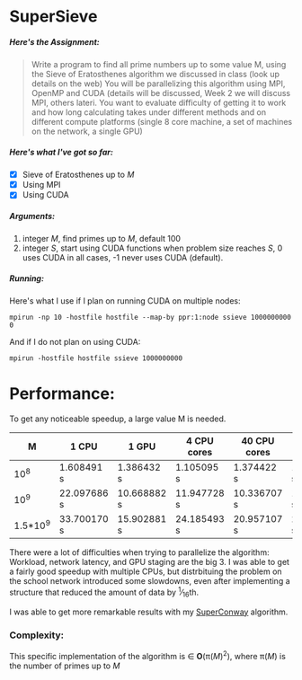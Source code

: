 # SuperSieve
##### Here's the Assignment:
>Write a program to find all prime numbers up to some value M, using the Sieve of Eratosthenes algorithm we discussed in class (look up details on the web)
>You will be parallelizing this algorithm using MPI, OpenMP and CUDA (details will be discussed, Week 2 we will discuss MPI, others lateri.
>You want to evaluate difficulty of getting it to work and how long calculating takes under different methods and on different compute platforms (single 8 core machine, a set of machines on the network, a single GPU)

##### Here's what I've got so far:

- [x] Sieve of Eratosthenes up to _M_
- [x] Using MPI
- [x] Using CUDA

##### Arguments:
1. integer _M_, find primes up to _M_, default 100
2. integer _S_, start using CUDA functions when problem size reaches _S_, 0 uses CUDA in all cases, -1 never uses CUDA (default).

##### Running:
Here's what I use if I plan on running CUDA on multiple nodes:
```
mpirun -np 10 -hostfile hostfile --map-by ppr:1:node ssieve 1000000000 0
```
And if I do not plan on using CUDA:
```
mpirun -hostfile hostfile ssieve 1000000000
```
# Performance:
To get any noticeable speedup, a large value M is needed. 

| M | 1 CPU | 1 GPU | 4 CPU cores | 40 CPU cores | 10 GPUs |
| --- | --- | --- | --- | --- | --- |
| 10<sup>8</sup> |  1.608491 s  | 1.386432 s | 1.105095 s | 1.374422 s | 1.503408 s |
| 10<sup>9</sup> |  22.097686 s  | 10.668882 s | 11.947728 s | 10.336707 s | 13.235919 s |
| 1.5\*10<sup>9</sup> |  33.700170 s  | 15.902881 s | 24.185493 s |  20.957107 s | 23.576214 s |

There were a lot of difficulties when trying to parallelize the algorithm: Workload, network latency, and GPU staging are the big 3. I was able to get a fairly good speedup with multiple CPUs, but distrbituing the problem on the school network introduced some slowdowns, even after implementing a structure that reduced the amount of data by <sup>1</sup>&frasl;<sub>16</sub>th.

I was able to get more remarkable results with my [SuperConway](https://github.com/EAVi/SuperConway) algorithm.

### Complexity:
This specific implementation of the algorithm is &in; __O__(&pi;(_M_)<sup>2</sup>), where &pi;(_M_) is the number of primes up to _M_
